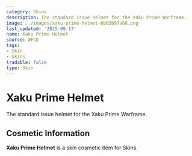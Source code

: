 ```yaml
---
category: Skins
description: The standard issue helmet for the Xaku Prime Warframe.
image: ../images/xaku-prime-helmet-6b03b97a68.png
last_updated: '2025-09-17'
name: Xaku Prime Helmet
source: WFCD
tags:
- Skin
- Skins
tradable: false
type: Skin
---
```


# Xaku Prime Helmet

The standard issue helmet for the Xaku Prime Warframe.

## Cosmetic Information

**Xaku Prime Helmet** is a skin cosmetic item for Skins.

